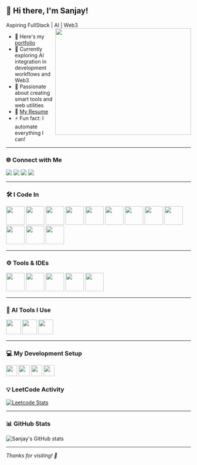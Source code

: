 ## 👋 Hi there, I'm Sanjay!

Aspiring FullStack | AI | Web3  
<img align="right" width="370" height="290" src="https://giphy.com/gifs/fomoduck-duck-fomo-forever-squad-HzPtbOKyBoBFsK4hyc">

- 🔭 Here's my [portfolio](https://sanjay-here.neocities.org/Portfolio/)
- 🌱 Currently exploring AI integration in development workflows and Web3
- 🧠 Passionate about creating smart tools and web utilities
- 📄 [My Resume](https://drive.google.com/drive/folders/1ALP77B_2hwFMkU7bDVuhOsWV19x7OPz_)
- ⚡ Fun fact: I automate everything I can!

---

### 🌐 Connect with Me
[<img src="https://img.shields.io/badge/LinkedIn-0077B5?style=for-the-badge&logo=linkedin&logoColor=white" />](https://www.linkedin.com/in/sanjay-a-749a90223/)
[<img src="https://img.shields.io/badge/Portfolio-000000?style=for-the-badge&logo=firefox&logoColor=white" />](https://sanjay-here.neocities.org/Portfolio/)
[<img src="https://img.shields.io/badge/HackerRank-2EC866?style=for-the-badge&logo=hackerrank&logoColor=white" />](https://www.hackerrank.com/profile/sanjay2407san)
[<img src="https://img.shields.io/badge/LeetCode-FFA116?style=for-the-badge&logo=leetcode&logoColor=white" />](https://leetcode.com/u/Sanjay-here/)

---

### 🛠️ I Code In

<img height="50" src="https://img.icons8.com/color/48/python.png"/> <img height="50" src="https://img.icons8.com/color/48/javascript.png"/> <img height="50" src="https://img.icons8.com/color/48/html-5.png"/> <img height="50" src="https://img.icons8.com/color/48/css3.png"/> <img height="50" src="https://img.icons8.com/color/48/c-programming.png"/> <img height="50" src="https://img.icons8.com/color/48/c-plus-plus-logo.png"/> <img height="50" src="https://img.icons8.com/color/48/mysql-logo.png"/> <img height="50" src="https://img.icons8.com/color/48/php.png"/> <img height="50" src="https://img.icons8.com/color/48/react-native.png"/> <img height="50" width="50" src="https://img.icons8.com/color/48/000000/mongodb.png" /> <img height="50" width="50" src="https://img.icons8.com/color/48/000000/supabase.png" /> <img height="50" width="50" src="https://img.icons8.com/color/48/000000/nodejs.png" />


---

### ⚙️ Tools & IDEs

<img height="50" src="https://img.icons8.com/color/48/visual-studio-code-2019.png"/> <img height="50" src="https://img.icons8.com/color/48/git.png"/> <img height="50" src="https://img.icons8.com/color/48/firebase.png"/> <img height="50" src="https://img.icons8.com/fluency/48/github.png"/> <img height="50" width="50" src="https://img.icons8.com/color/48/000000/docker.png" />

---

### 🤖 AI Tools I Use

<img height="40" src="https://img.shields.io/badge/Bolt.new-000000?style=for-the-badge&logoColor=white" /> <img height="40" src="https://img.shields.io/badge/TempoLabs-4CAF50?style=for-the-badge&logoColor=white" /> <img height="40" src="https://img.shields.io/badge/Gamma.app-6F42C1?style=for-the-badge&logoColor=white" />

---

### 💻 My Development Setup

<img height="30" src="https://img.shields.io/badge/HP-Victus-0096D6?style=for-the-badge&logo=hp&logoColor=white"/> <img height="30" src="https://img.shields.io/badge/Intel-Core_i5_12th--Gen-0071C5?style=for-the-badge&logo=intel&logoColor=white"/> <img height="30" src="https://img.shields.io/badge/NVIDIA-RTX_3050-76B900?style=for-the-badge&logo=nvidia&logoColor=white"/> <img height="30" src="https://img.shields.io/badge/OS-Windows_11-0078D6?style=for-the-badge&logo=windows11&logoColor=white"/>

### 💡 LeetCode Activity

[![Leetcode Stats](https://leetcard.jacoblin.cool/Sanjay-here?ext=contest&theme=dark)](https://leetcode.com/u/Sanjay-here/)

---

### 📊 GitHub Stats

![Sanjay's GitHub stats](https://github-readme-stats.vercel.app/api?username=Sanjay-here&theme=radical&show_icons=true&hide=issues)

---

_Thanks for visiting! 🚀_
